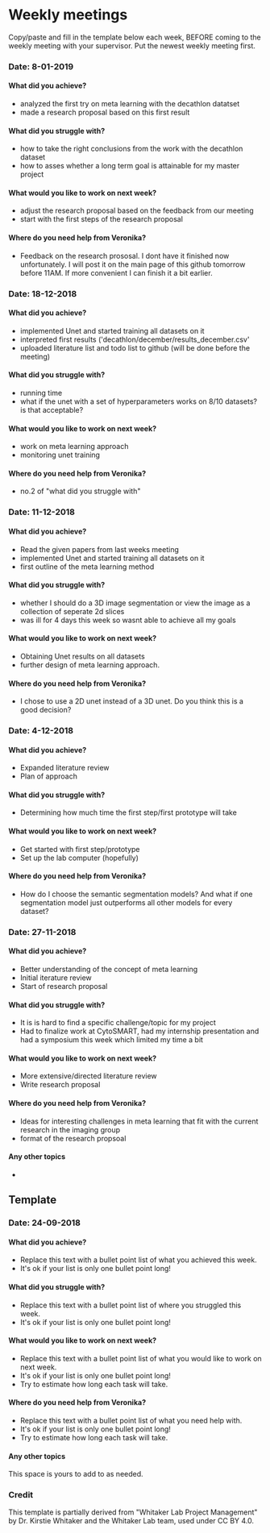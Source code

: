 # Weekly meetings

Copy/paste and fill in the template below each week, BEFORE coming to the weekly meeting with your supervisor. Put the newest weekly meeting first. 

### Date: 8-01-2019

#### What did you achieve?

*	analyzed the first try on meta learning with the decathlon datatset
* made a research proposal based on this first result

#### What did you struggle with?

* how to take the right conclusions from the work with the decathlon dataset
* how to asses whether a long term goal is attainable for my master project

#### What would you like to work on next week?

* adjust the research proposal based on the feedback from our meeting
* start with the first steps of the research proposal
 

#### Where do you need help from Veronika?

* Feedback on the research prososal. I dont have it finished now unfortunately. I will post it on the main page of this github tomorrow before 11AM. If more convenient I can finish it a bit earlier. 



### Date: 18-12-2018

#### What did you achieve?

*	implemented Unet and started training all datasets on it 
* interpreted first results ('decathlon/december/results_december.csv'
* uploaded literature list and todo list to github (will be done before the meeting) 

#### What did you struggle with?

* running time
* what if the unet with a set of hyperparameters works on 8/10 datasets? is that acceptable?

#### What would you like to work on next week?

* work on meta learning approach
* monitoring unet training

#### Where do you need help from Veronika?

* no.2 of "what did you struggle with"

### Date: 11-12-2018

#### What did you achieve?

*	Read the given papers from last weeks meeting 
*	implemented Unet and started training all datasets on it 
* first outline of the meta learning method

#### What did you struggle with?

* whether I should do a 3D image segmentation or view the image as a collection of seperate 2d slices
* was ill for 4 days this week so wasnt able to achieve all my goals

#### What would you like to work on next week?

* Obtaining Unet results on all datasets
* further design of meta learning approach. 

#### Where do you need help from Veronika?

* I chose to use a 2D unet instead of a 3D unet. Do you think this is a good decision?


### Date: 4-12-2018

#### What did you achieve?

*	Expanded literature review
*	Plan of approach
 

#### What did you struggle with?

* Determining how much time the first step/first prototype will take

#### What would you like to work on next week?

* Get started with first step/prototype
*	Set up the lab computer (hopefully)


#### Where do you need help from Veronika?

* How do I choose the semantic segmentation models? And what if one segmentation model just outperforms all other models for every dataset? 

### Date: 27-11-2018

#### What did you achieve?

* Better understanding of the concept of meta learning
* Initial iterature review
* Start of research proposal 

#### What did you struggle with?

* It is is hard to find a specific challenge/topic for my project
* Had to finalize work at CytoSMART, had my internship presentation and had a symposium this week which limited my time a bit

#### What would you like to work on next week?

* More extensive/directed literature review
* Write research proposal

#### Where do you need help from Veronika?

* Ideas for interesting challenges in meta learning that fit with the current research in the imaging group
* format of the research propsoal 

#### Any other topics

*

## Template
### Date: 24-09-2018


#### What did you achieve?

* Replace this text with a bullet point list of what you achieved this week.
* It's ok if your list is only one bullet point long!

#### What did you struggle with?

* Replace this text with a bullet point list of where you struggled this week.
* It's ok if your list is only one bullet point long!

#### What would you like to work on next week?

* Replace this text with a bullet point list of what you would like to work on next week.
* It's ok if your list is only one bullet point long!
* Try to estimate how long each task will take.

#### Where do you need help from Veronika?

* Replace this text with a bullet point list of what you need help with.
* It's ok if your list is only one bullet point long!
* Try to estimate how long each task will take.

#### Any other topics

This space is yours to add to as needed.


### Credit
This template is partially derived from "Whitaker Lab Project Management" by Dr. Kirstie Whitaker and the Whitaker Lab team, used under CC BY 4.0. 
